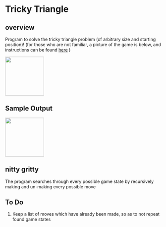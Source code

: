 Tricky Triangle
======

## overview

Program to solve the tricky triangle problem (of arbitrary size and starting position)!
	(for those who are not familiar, a picture of the game is below, and instructions can be found [here](http://ourpastimes.com/instructions-tricky-triangle-8329167.html)
	)

<img src="http://www.liebcraft.com/uploads/4/6/9/0/4690740/__3709963_orig.jpg" width="125" height="125" />


## Sample Output
<img src="https://github.com/JeremySMorgan/Tricky_Triangle.program_run.gif" width="125" height="125" />


## nitty gritty

The program searches through every possible game state by recursively making and un-making every possible move

## To Do
<ol>
<li>
Keep a list of moves which have already been made, so as to not repeat found game states
</li>
</ol>